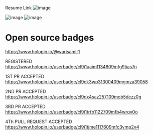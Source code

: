 Resume Link 
![image](https://user-images.githubusercontent.com/77074869/229276635-5521ff95-5589-49f6-82aa-6b5253e2b400.png)

![image](https://user-images.githubusercontent.com/77074869/227695666-04e804db-e1bc-429d-9fc6-7e8f60b42945.png)
![image](https://user-images.githubusercontent.com/77074869/232261373-0a192405-64c9-4aed-9886-bc1fc9d38230.png)


# Open source badges
https://www.holopin.io/@warisamir1

REGISTERED
https://www.holopin.io/userbadge/cl9i1uaim1134809mfg9tias7n

1ST PR ACCEPTED
https://www.holopin.io/userbadge/cl9dk3wp31300409mgmza39058

2ND PR ACCEPTED
https://www.holopin.io/userbadge/cl9dx4saz257109mob5dczz0g

3RD PR ACCEPTED
https://www.holopin.io/userbadge/cl9i1trfb1122709mfb4wrqv0o

4Th PULL REQUEST ACCEPTED
https://www.holopin.io/userbadge/cl9i1tjme1117609mfc3vmp2v4
